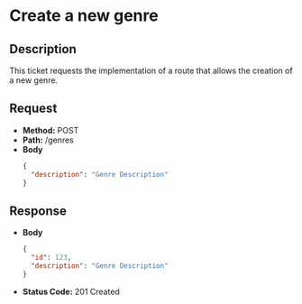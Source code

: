 # Create a new genre

## Description
This ticket requests the implementation of a route that allows the creation of a new genre.

## Request
- **Method:** POST
- **Path:** /genres
- **Body**
  ```json
  {
    "description": "Genre Description"
  }
  ```

## Response
- **Body**
  ```json
  {
    "id": 123,
    "description": "Genre Description"
  }
  ```
- **Status Code:** 201 Created